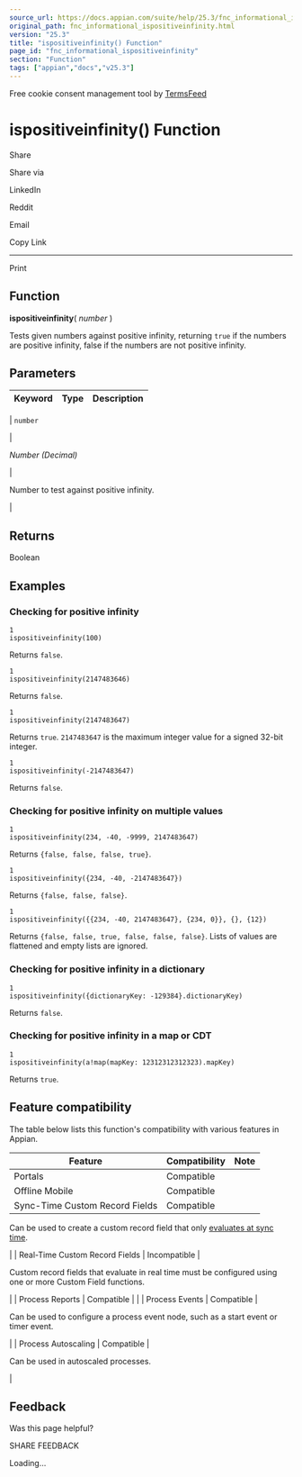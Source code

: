 ```yaml
---
source_url: https://docs.appian.com/suite/help/25.3/fnc_informational_ispositiveinfinity.html
original_path: fnc_informational_ispositiveinfinity.html
version: "25.3"
title: "ispositiveinfinity() Function"
page_id: "fnc_informational_ispositiveinfinity"
section: "Function"
tags: ["appian","docs","v25.3"]
---
```



Free cookie consent management tool by [TermsFeed](https://www.termsfeed.com/)

# ispositiveinfinity() Function

Share

Share via

LinkedIn

Reddit

Email

Copy Link

* * *

Print

## Function

**ispositiveinfinity**( _number_ )

Tests given numbers against positive infinity, returning `true` if the numbers are positive infinity, false if the numbers are not positive infinity.

## Parameters

| Keyword | Type | Description |
| --- | --- | --- |
|
`number`

 |

_Number (Decimal)_

 |

Number to test against positive infinity.

 |

## Returns

Boolean

## Examples

### Checking for positive infinity

```
1
ispositiveinfinity(100)
```

Returns `false`.

```
1
ispositiveinfinity(2147483646)
```

Returns `false`.

```
1
ispositiveinfinity(2147483647)
```

Returns `true`. `2147483647` is the maximum integer value for a signed 32-bit integer.

```
1
ispositiveinfinity(-2147483647)
```

Returns `false`.

### Checking for positive infinity on multiple values

```
1
ispositiveinfinity(234, -40, -9999, 2147483647)
```

Returns `{false, false, false, true}`.

```
1
ispositiveinfinity({234, -40, -2147483647})
```

Returns `{false, false, false}`.

```
1
ispositiveinfinity({​{234, -40, 2147483647}, {234, 0}}, {}, {12})
```

Returns `{false, false, true, false, false, false}`. Lists of values are flattened and empty lists are ignored.

### Checking for positive infinity in a dictionary

```
1
ispositiveinfinity({dictionaryKey: -129384}.dictionaryKey)
```

Returns `false`.

### Checking for positive infinity in a map or CDT

```
1
ispositiveinfinity(a!map(mapKey: 12312312312323).mapKey)
```

Returns `true`.

## Feature compatibility

The table below lists this function's compatibility with various features in Appian.

| Feature | Compatibility | Note |
| --- | --- | --- |
| Portals | Compatible |  |
| Offline Mobile | Compatible |  |
| Sync-Time Custom Record Fields | Compatible |
Can be used to create a custom record field that only [evaluates at sync time](custom-record-fields.html#prodlink-sync-time-evaluations).

 |
| Real-Time Custom Record Fields | Incompatible |

Custom record fields that evaluate in real time must be configured using one or more Custom Field functions.

 |
| Process Reports | Compatible |  |
| Process Events | Compatible |

Can be used to configure a process event node, such as a start event or timer event.

 |
| Process Autoscaling | Compatible |

Can be used in autoscaled processes.

 |

## Feedback

Was this page helpful?

SHARE FEEDBACK

Loading...